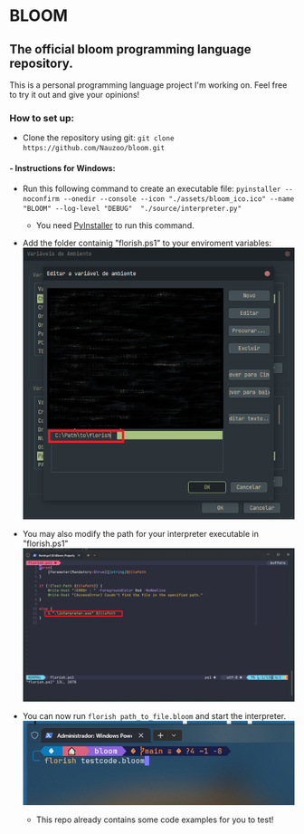 # BLOOM

## The official bloom programming language repository.

This is a personal programming language project I'm working on. Feel free to try it out and give your opinions!


### **How to set up:**

- Clone the repository using git: `git clone https://github.com/Nauzoo/bloom.git`


#### - Instructions for Windows:

- Run this following command to create an executable file: `pyinstaller --noconfirm --onedir --console --icon "./assets/bloom_ico.ico" --name "BLOOM" --log-level "DEBUG"  "./source/interpreter.py"`
	- You need [PyInstaller](https://pyinstaller.org/en/stable/) to run this command.


- Add the folder containig "florish.ps1" to your enviroment variables:
 	![env](/assets/enviroment.png)


- You may also modify the path for your interpreter executable in "florish.ps1"
	![path](/assets/exe_path.png)


- You can now run `florish path_to_file.bloom` and start the interpreter.
	![code](/assets/run_code.png)
	- This repo already contains some code examples for you to test!
	


